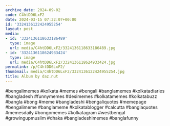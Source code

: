 ```yaml
---
archive_date: 2024-09-02
code: C4htDD6LxF2
date: 2024-03-15 07:32:07+00:00
id: '3324136122424955254'
layout: post
media:
- id: '3324136118633186489'
  type: image
  url: media/C4htDD6LxF2/3324136118633186489.jpg
- id: '3324136118624933424'
  type: image
  url: media/C4htDD6LxF2/3324136118624933424.jpg
permalink: /p/C4htDD6LxF2/
thumbnail: media/C4htDD6LxF2/3324136122424955254.jpg
title: Album by daz.nut
---
```


#bengalimemes #kolkata #memes #bengali #banglamemes #kolkatadiaries #bangladesh #funnymemes #desimemes #kolkatamemes #kolkatabuzz #bangla #bong #meme #bangladeshi #bengaliquotes #memepage #bengalimeme #banglameme #kolkatablogger #calcutta #banglaquotes #memesdaily #bongomemes #kolkatagram #westbengal #growingupmuslim #dhaka #bangladeshimemes #banglafunny